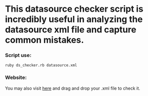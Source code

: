 # This datasource checker script is incredibly useful in analyzing the datasource xml file and capture common mistakes.

### Script use:
`ruby ds_checker.rb datasource.xml`

### Website:
You may also visit [here](http://13.57.230.18:8095/) and drag and drop your .xml file to check it.

